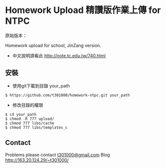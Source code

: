 Homework Upload 精讚版作業上傳 for NTPC
=========

原始版本：

Homework upload for school, JinZang version.

  - 中文說明請看此 http://note.tc.edu.tw/740.html

安裝
-

+  使用git下載到目錄 your_path
```
$ https://github.com/t301000/homework-ntpc.git your_path
```

+  修改目錄的權限
```
$ cd your_path
$ chmod -R 777 upload/
$ chmod 777 libs/cache
$ chmod 777 libs/templates_c
```
Contact
-----------
Problems please contact t301000@gmail.com Blog http://163.20.124.29/~t301000/ 
